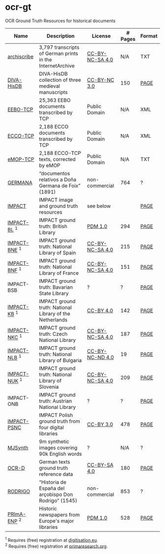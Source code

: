 # ocr-gt
OCR Ground Truth Resources for historical documents

| Name | Description | License | # Pages | Format |
-------|-------------|---------|---------|--------|
| [archiscribe](https://github.com/jbaiter/archiscribe-corpus) | 3,797 transcripts of German prints in the InternetArchive | [CC-BY-NC-SA 4.0](https://creativecommons.org/licenses/by-nc-sa/4.0/) | N/A | TXT |
| [DIVA-HisDB](https://diuf.unifr.ch/main/hisdoc/diva-hisdb) |DIVA-HisDB collection of three medieval manuscripts | [CC-BY-NC 3.0](http://creativecommons.org/licenses/by-nc/3.0/) | 150 | [PAGE](https://github.com/PRImA-Research-Lab/PAGE-XML) |
| [EEBO-TCP](https://github.com/Anterotesis/historical-texts/tree/master/eebo-tcp) | 25,363 EEBO documents transcribed by TCP | Public Domain | N/A | XML |
| [ECCO-TCP](https://github.com/Anterotesis/historical-texts/tree/master/ecco-tcp) | 2,188 ECCO documents transcribed by TCP | Public Domain | N/A | XML |
| [eMOP-TCP](https://github.com/Early-Modern-OCR/TCP-ECCO-texts) | 2,188 ECCO-TCP texts, corrected by eMOP | Public Domain | N/A | TXT |
| [GERMANA](https://www.prhlt.upv.es/wp/resource/the-germana-corpus) | “documentos relativos a Doña Germana de Foix” (1891) | non-commercial | 764 | ? |
| [IMPACT](https://www.digitisation.eu/tools-resources/image-and-ground-truth-resources/) | IMPACT image and ground truth resources | see below | | [PAGE](https://github.com/PRImA-Research-Lab/PAGE-XML) |
| [IMPACT-BL](https://www.digitisation.eu/tools-resources/image-and-ground-truth-resources/impact-dataset-browser/?query=&search-filter-institution=BL&search-filter-language=&search-filter-script=&search-filter-year=) <sup>1</sup> | IMPACT ground truth: British Library | [PDM 1.0](https://creativecommons.org/publicdomain/mark/1.0/) | 294 | [PAGE](https://github.com/PRImA-Research-Lab/PAGE-XML) |
| [IMPACT-BNE](https://www.digitisation.eu/tools-resources/image-and-ground-truth-resources/impact-dataset-browser/?query=&search-filter-institution=BNE&search-filter-language=&search-filter-script=&search-filter-year=) <sup>1</sup> | IMPACT ground truth: National Library of Spain | [CC-BY-NC-SA 4.0](https://creativecommons.org/licenses/by-nc-sa/4.0/) | 215 | [PAGE](https://github.com/PRImA-Research-Lab/PAGE-XML) |
| [IMPACT-BNF](https://www.digitisation.eu/tools-resources/image-and-ground-truth-resources/impact-dataset-browser/?query=&search-filter-institution=BNE&search-filter-language=&search-filter-script=&search-filter-year=) <sup>1</sup> | IMPACT ground truth: National Library of France | [CC-BY-NC-SA 4.0](https://creativecommons.org/licenses/by-nc-sa/4.0/) | 151 | [PAGE](https://github.com/PRImA-Research-Lab/PAGE-XML) |
| IMPACT-BSB | IMPACT ground truth: Bavarian State Library | ? | ? | [PAGE](https://github.com/PRImA-Research-Lab/PAGE-XML) |
| [IMPACT-KB](https://www.digitisation.eu/tools-resources/image-and-ground-truth-resources/impact-dataset-browser/?query=&search-filter-institution=KB&search-filter-language=&search-filter-script=&search-filter-year=) <sup>1</sup> | IMPACT ground truth: National Library of the Netherlands| [CC-BY 4.0](https://creativecommons.org/licenses/by/4.0/) | 142 | [PAGE](https://github.com/PRImA-Research-Lab/PAGE-XML) |
| [IMPACT-NKC](https://www.digitisation.eu/tools-resources/image-and-ground-truth-resources/impact-dataset-browser/?query=&search-filter-institution=NKC&search-filter-language=&search-filter-script=&search-filter-year=) <sup>1</sup> | IMPACT ground truth: Czech National Library | [CC-BY-NC-SA 4.0](https://creativecommons.org/licenses/by-nc-sa/4.0/) | 187 | [PAGE](https://github.com/PRImA-Research-Lab/PAGE-XML) |
| [IMPACT-NLB](https://www.digitisation.eu/tools-resources/image-and-ground-truth-resources/impact-dataset-browser/?query=&search-filter-institution=NLB&search-filter-language=&search-filter-script=&search-filter-year=) <sup>1</sup> | IMPACT ground truth: National Library of Bulgaria | [CC-BY-NC-ND 4.0](https://creativecommons.org/licenses/by-nc-nd/4.0/) | 19 | [PAGE](https://github.com/PRImA-Research-Lab/PAGE-XML) |
| [IMPACT-NUK](https://www.digitisation.eu/tools-resources/image-and-ground-truth-resources/impact-dataset-browser/?query=&search-filter-institution=NUK&search-filter-language=&search-filter-script=&search-filter-year=) <sup>1</sup> | IMPACT ground truth: National Library of Slovenia | [CC-BY-NC-SA 4.0](https://creativecommons.org/licenses/by-nc-sa/4.0/) | 209 | [PAGE](https://github.com/PRImA-Research-Lab/PAGE-XML) |
| IMPACT-ONB | IMPACT ground truth: Austrian National Library | ? | ? | [PAGE](https://github.com/PRImA-Research-Lab/PAGE-XML) |
| [IMPACT-PSNC](http://dl.psnc.pl/activities/projekty/impact/results/) | IMPACT Polish ground truth from four digital libraries | [CC-BY 3.0](http://creativecommons.org/licenses/by/3.0/) | 478 | [PAGE](https://github.com/PRImA-Research-Lab/PAGE-XML) |
| [MJSynth](http://www.robots.ox.ac.uk/~vgg/data/text/) | 9m synthetic images covering 90k English words | ? | N/A | ? |
| [OCR-D](http://ocr-d.de/daten) | German texts ground truth reference data | [CC-BY-SA 4.0](https://creativecommons.org/licenses/by-sa/4.0/) | 180 | [PAGE](https://github.com/PRImA-Research-Lab/PAGE-XML) |
| [RODRIGO](https://www.prhlt.upv.es/wp/resource/the-rodrigo-corpus) | “Historia de España del arçobispo Don Rodrigo” (1545) | non-commercial | 853 | ? |
| [PRImA-ENP](http://www.primaresearch.org/datasets/ENP) <sup>2</sup> | Historic newspapers from Europe's major libraries | [PDM 1.0](https://creativecommons.org/publicdomain/mark/1.0/) | 528 | [PAGE](https://github.com/PRImA-Research-Lab/PAGE-XML) |

<sup>1</sup> Requires (free) registration at [digitisation.eu](https://www.digitisation.eu/wp-login.php?action=register).    
<sup>2</sup> Requires (free) registration at [primaresearch.org](http://www.primaresearch.org/register).

